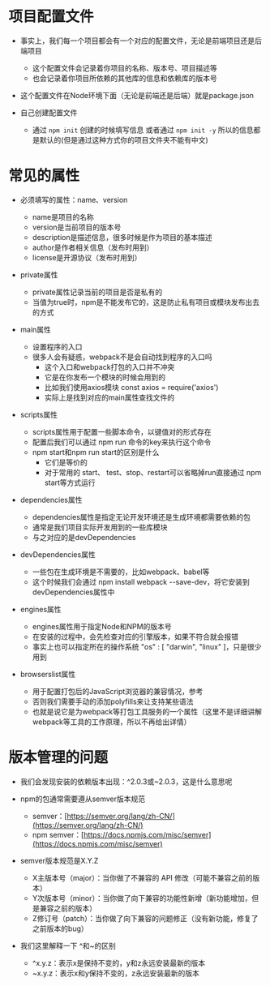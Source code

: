 # 项目配置文件

* 事实上，我们每一个项目都会有一个对应的配置文件，无论是前端项目还是后端项目
  * 这个配置文件会记录着你项目的名称、版本号、项目描述等
  * 也会记录着你项目所依赖的其他库的信息和依赖库的版本号

* 这个配置文件在Node环境下面（无论是前端还是后端）就是package.json

* 自己创建配置文件
  * 通过
  ``
  npm init
  ``
  创建的时候填写信息
  或者通过
  ``
  npm init -y
  ``
  所以的信息都是默认的(但是通过这种方式你的项目文件夹不能有中文)

# 常见的属性

* 必须填写的属性：name、version
  * name是项目的名称
  * version是当前项目的版本号
  * description是描述信息，很多时候是作为项目的基本描述
  * author是作者相关信息（发布时用到）
  * license是开源协议（发布时用到）

* private属性
  * private属性记录当前的项目是否是私有的
  * 当值为true时，npm是不能发布它的，这是防止私有项目或模块发布出去的方式

* main属性
  * 设置程序的入口
  * 很多人会有疑惑，webpack不是会自动找到程序的入口吗
    * 这个入口和webpack打包的入口并不冲突
    * 它是在你发布一个模块的时候会用到的
    * 比如我们使用axios模块 const axios = require('axios')
    * 实际上是找到对应的main属性查找文件的

* scripts属性
  * scripts属性用于配置一些脚本命令，以键值对的形式存在
  * 配置后我们可以通过 npm run 命令的key来执行这个命令
  * npm start和npm run start的区别是什么
    * 它们是等价的
    * 对于常用的 start、 test、stop、restart可以省略掉run直接通过 npm start等方式运行

* dependencies属性
  * dependencies属性是指定无论开发环境还是生成环境都需要依赖的包
  * 通常是我们项目实际开发用到的一些库模块
  * 与之对应的是devDependencies

* devDependencies属性
  * 一些包在生成环境是不需要的，比如webpack、babel等
  * 这个时候我们会通过 npm install webpack --save-dev，将它安装到devDependencies属性中

* engines属性
  * engines属性用于指定Node和NPM的版本号
  * 在安装的过程中，会先检查对应的引擎版本，如果不符合就会报错
  * 事实上也可以指定所在的操作系统 "os" : [ "darwin", "linux" ]，只是很少用到

* browserslist属性
  * 用于配置打包后的JavaScript浏览器的兼容情况，参考
  * 否则我们需要手动的添加polyfills来让支持某些语法
  * 也就是说它是为webpack等打包工具服务的一个属性（这里不是详细讲解webpack等工具的工作原理，所以不再给出详情）


# 版本管理的问题

* 我们会发现安装的依赖版本出现：^2.0.3或~2.0.3，这是什么意思呢

* npm的包通常需要遵从semver版本规范
  * semver：[https://semver.org/lang/zh-CN/](https://semver.org/lang/zh-CN/)
  * npm semver：[https://docs.npmjs.com/misc/semver](https://docs.npmjs.com/misc/semver)

* semver版本规范是X.Y.Z
  * X主版本号（major）：当你做了不兼容的 API 修改（可能不兼容之前的版本）
  * Y次版本号（minor）：当你做了向下兼容的功能性新增（新功能增加，但是兼容之前的版本）
  * Z修订号（patch）：当你做了向下兼容的问题修正（没有新功能，修复了之前版本的bug）

* 我们这里解释一下 ^和~的区别
  * ^x.y.z：表示x是保持不变的，y和z永远安装最新的版本
  * ~x.y.z：表示x和y保持不变的，z永远安装最新的版本

